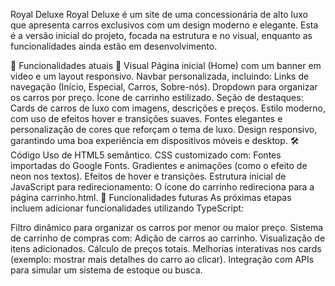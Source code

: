 Royal Deluxe
Royal Deluxe é um site de uma concessionária de alto luxo que apresenta carros exclusivos com um design moderno e elegante. Esta é a versão inicial do projeto, focada na estrutura e no visual, enquanto as funcionalidades ainda estão em desenvolvimento.

🚀 Funcionalidades atuais
🎨 Visual
Página inicial (Home) com um banner em vídeo e um layout responsivo.
Navbar personalizada, incluindo:
Links de navegação (Início, Especial, Carros, Sobre-nós).
Dropdown para organizar os carros por preço.
Ícone de carrinho estilizado.
Seção de destaques:
Cards de carros de luxo com imagens, descrições e preços.
Estilo moderno, com uso de efeitos hover e transições suaves.
Fontes elegantes e personalização de cores que reforçam o tema de luxo.
Design responsivo, garantindo uma boa experiência em dispositivos móveis e desktop.
🛠️ Código
Uso de HTML5 semântico.
CSS customizado com:
Fontes importadas do Google Fonts.
Gradientes e animações (como o efeito de neon nos textos).
Efeitos de hover e transições.
Estrutura inicial de JavaScript para redirecionamento:
O ícone do carrinho redireciona para a página carrinho.html.
📅 Funcionalidades futuras
As próximas etapas incluem adicionar funcionalidades utilizando TypeScript:

Filtro dinâmico para organizar os carros por menor ou maior preço.
Sistema de carrinho de compras com:
Adição de carros ao carrinho.
Visualização de itens adicionados.
Cálculo de preços totais.
Melhorias interativas nos cards (exemplo: mostrar mais detalhes do carro ao clicar).
Integração com APIs para simular um sistema de estoque ou busca.
